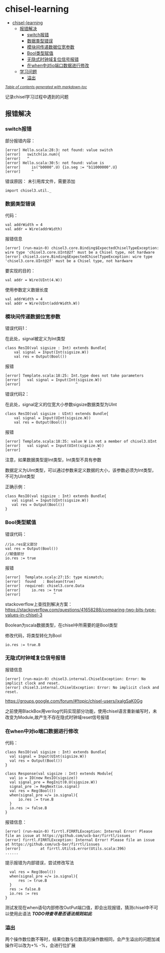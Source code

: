 # chisel-learning

- [chisel-learning](#chisel-learning)
  * [报错解决](#报错解决)
    + [switch报错](#switch报错)
    + [数据类型错误](#数据类型错误)
    + [模块间传递数据位宽参数](#模块间传递数据位宽参数)
    + [Bool类型赋值](#bool类型赋值)
    + [无隐式时钟域复位信号报错](#无隐式时钟域复位信号报错)
    + [在when中对io端口数据进行修改](#在when中对io端口数据进行修改)
  * [学习问题](#学习问题)
    + [溢出](#溢出)

<small><i><a href='http://ecotrust-canada.github.io/markdown-toc/'>Table of contents generated with markdown-toc</a></i></small>


记录chisel学习过程中遇到的问题

## 报错解决
### switch报错

部分报错内容：
```
[error] Hello.scala:28:3: not found: value switch
[error]   switch(io.num){
[error]   ^
[error] Hello.scala:30:5: not found: value is
[error]     is("b0000".U) {io.seg := "b11000000".U}
[error]     ^
```
错误原因： 未引用库文件，需要添加
```
import chisel3.util._
```
### 数据类型错误

代码：
```
val addrWidth = 4
val addr = Wire(addrWidth) 
```
报错信息
```
[error] (run-main-0) chisel3.core.Binding$ExpectedChiselTypeException: wire type 'chisel3.core.UInt@2f' must be a Chisel type, not hardware
[error] chisel3.core.Binding$ExpectedChiselTypeException: wire type 'chisel3.core.UInt@2f' must be a Chisel type, not hardware
```
要实现的目的：
```
val addr = Wire(UInt(4.W))  
```
使用参数定义数据长度
```
val addrWidth = 4
val addr = Wire(UInt(addrWidth.W)) 
```

### 模块间传递数据位宽参数

错误代码1：

在此处，signal被定义为Int类型
```
class ResIO(val sigsize : Int) extends Bundle{
    val signal = Input(Int(sigsize.W))
    val res = Output(Bool())
```
报错
```
[error] Template.scala:18:25: Int.type does not take parameters
[error]   val signal = Input(Int(sigsize.W))
[error]                         ^
```

错误代码2：

在此处，signal定义的位宽大小参数sigsize数据类型为UInt
```
class ResIO(val sigsize : UInt) extends Bundle{
    val signal = Input(UInt(sigsize.W))
    val res = Output(Bool())
```
报错
```
[error] Template.scala:18:35: value W is not a member of chisel3.UInt
[error]   val signal = Input(UInt(sigsize.W))
[error]                                   ^
```
注意，如果数据类型是Int类型，Int类型不具有参数

数据定义为UInt类型，可以通过参数来定义数据的大小，该参数必须为Int类型，不可为UInt类型

正确示例：
```
class ResIO(val sigsize : Int) extends Bundle{
   val signal = Input(UInt(sigsize.W))
   val res = Output(Bool())
}
```

### Bool类型赋值

错误代码：
```
//io.res定义部分
val res = Output(Bool())
//赋值部分
io.res := true
```
报错
```
[error]  Template.scala:27:15: type mismatch;
[error]  found   : Boolean(true)
[error]  required: chisel3.core.Data
[error]     io.res := true
[error]               ^
```
stackoverflow上查找到解决方案：https://stackoverflow.com/questions/41658288/comparing-two-bits-type-values-in-chisel-3

Boolean为scala数据类型，在chisel中所需要的是Bool类型

修改代码，将类型转化为Bool
```
io.res := true.B
```

### 无隐式时钟域复位信号报错

报错信息
```
[error] (run-main-0) chisel3.internal.ChiselException: Error: No implicit clock and reset.
[error] chisel3.internal.ChiselException: Error: No implicit clock and reset.
```
https://groups.google.com/forum/#!topic/chisel-users/ixalgSaK0Gg

之前使用BlackBox用verilog代码实现部分功能，使用chisel语言重新编写时，未改变为Module,故产生不存在隐式时钟域reset信号报错

### 在when中对io端口数据进行修改

代码：
```
class ResIO(val sigsize : Int) extends Bundle{
  val signal = Input(UInt(sigsize.W))
  val res = Output(Bool())
}

class Response(val sigsize : Int) extends Module{
  val io = IO(new ResIO(sigsize))
  val signal_pre = RegInit(0.U(sigsize.W))
  signal_pre := RegNext(io.signal)
  val res = Reg(Bool())
  when(signal_pre =/= io.signal){
      io.res := true.B
  }
  io.res := false.B
}
```
报错信息：
```
[error] (run-main-0) firrtl.FIRRTLException: Internal Error! Please file an issue at https://github.com/ucb-bar/firrtl/issues
[error] firrtl.FIRRTLException: Internal Error! Please file an issue at https://github.com/ucb-bar/firrtl/issues
[error]         at firrtl.Utils$.error(Utils.scala:396)
......
```
提示报错为内部错误，尝试修改写法
```
  val res = Reg(Bool())
  when(signal_pre =/= io.signal){
      res := true.B
  }
  res := false.B
  io.res := res
}
```
测试发现在when语句内部修改OutPut端口值，即会出现报错，猜测chisel中不可以使用此语法 ***TODO待查寻是否语法规则如此***


### 溢出

两个操作数位数不等时，结果位数与位数高的操作数相同，会产生溢出的问题加减操作可以改为+% -%，会进行位扩展




